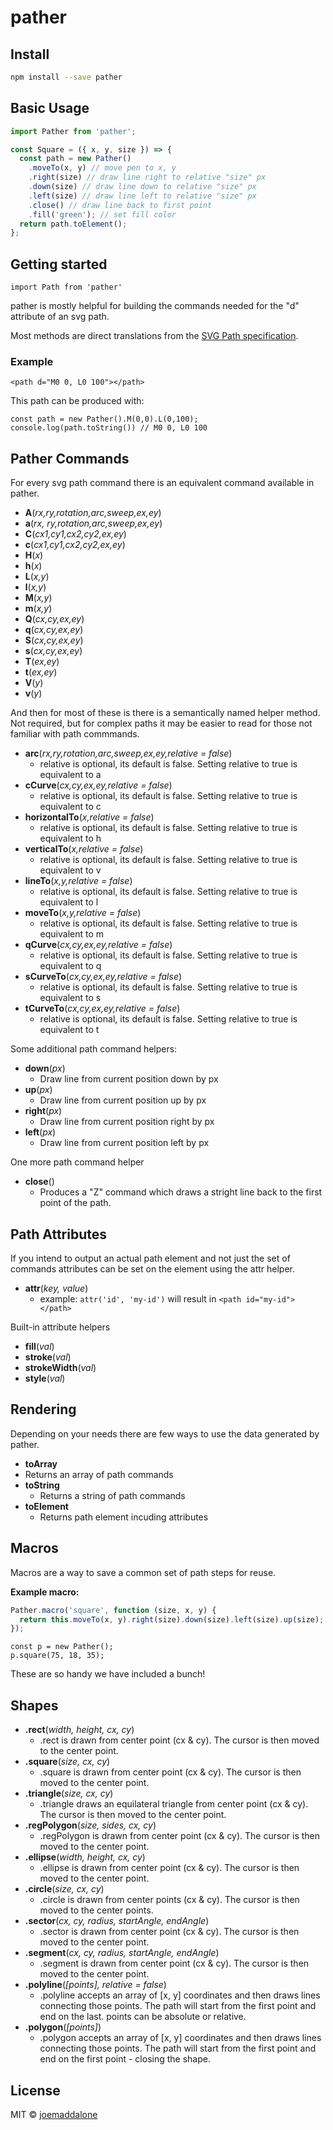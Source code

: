 # pather

## Install

```bash
npm install --save pather
```

## Basic Usage

```js
import Pather from 'pather';

const Square = ({ x, y, size }) => {
  const path = new Pather()
    .moveTo(x, y) // move pen to x, y
    .right(size) // draw line right to relative "size" px
    .down(size) // draw line down to relative "size" px
    .left(size) // draw line left to relative "size" px
    .close() // draw line back to first point
    .fill('green'); // set fill color
  return path.toElement();
};
```


## Getting started

```
import Path from 'pather'
```

pather is mostly helpful for building the commands needed for the "d" attribute of an svg path.

Most methods are direct translations from the [SVG Path specification](https://developer.mozilla.org/en-US/docs/Web/SVG/Tutorial/Paths).

### Example

`<path d="M0 0, L0 100"></path>`

This path can be produced with:

```
const path = new Pather().M(0,0).L(0,100);
console.log(path.toString()) // M0 0, L0 100
```

## Pather Commands

For every svg path command there is an equivalent command available in pather.

- **A**(_rx,ry,rotation,arc,sweep,ex,ey_)
- **a**(_rx, ry,rotation,arc,sweep,ex,ey_)
- **C**(_cx1,cy1,cx2,cy2,ex,ey_)
- **c**(_cx1,cy1,cx2,cy2,ex,ey_)
- **H**(_x_)
- **h**(_x_)
- **L**(_x,y_)
- **l**(_x,y_)
- **M**(_x,y_)
- **m**(_x,y_)
- **Q**(_cx,cy,ex,ey_)
- **q**(_cx,cy,ex,ey_)
- **S**(_cx,cy,ex,ey_)
- **s**(_cx,cy,ex,ey_)
- **T**(_ex,ey_)
- **t**(_ex,ey_)
- **V**(_y_)
- **v**(_y_)

And then for most of these is there is a semantically named helper method. Not required, but for complex paths it may be easier to read for those not familiar with path commmands.

- **arc**(_rx,ry,rotation,arc,sweep,ex,ey,relative = false_)
  - relative is optional, its default is false. Setting relative to true is equivalent to a
- **cCurve**(_cx,cy,ex,ey,relative = false_)
  - relative is optional, its default is false. Setting relative to true is equivalent to c
- **horizontalTo**(_x,relative = false_)
  - relative is optional, its default is false. Setting relative to true is equivalent to h
- **verticalTo**(_x,relative = false_)
  - relative is optional, its default is false. Setting relative to true is equivalent to v
- **lineTo**(_x,y,relative = false_)
  - relative is optional, its default is false. Setting relative to true is equivalent to l
- **moveTo**(_x,y,relative = false_)
  - relative is optional, its default is false. Setting relative to true is equivalent to m
- **qCurve**(_cx,cy,ex,ey,relative = false_)
  - relative is optional, its default is false. Setting relative to true is equivalent to q
- **sCurveTo**(_cx,cy,ex,ey,relative = false_)
  - relative is optional, its default is false. Setting relative to true is equivalent to s
- **tCurveTo**(_cx,cy,ex,ey,relative = false_)
  - relative is optional, its default is false. Setting relative to true is equivalent to t

Some additional path command helpers:

- **down**(_px_)
  - Draw line from current position down by px
- **up**(_px_)
  - Draw line from current position up by px
- **right**(_px_)
  - Draw line from current position right by px
- **left**(_px_)
  - Draw line from current position left by px

One more path command helper

- **close**()
  - Produces a "Z" command which draws a stright line back to the first point of the path.

## Path Attributes

If you intend to output an actual path element and not just the set of commands attributes can be set on the element using the attr helper.

- **attr**(_key, value_)
  - example: `attr('id', 'my-id')` will result in `<path id="my-id"></path>`

Built-in attribute helpers

- **fill**(_val_)
- **stroke**(_val_)
- **strokeWidth**(_val_)
- **style**(_val_)

## Rendering

Depending on your needs there are few ways to use the data generated by pather.

- **toArray**
- Returns an array of path commands
- **toString**
  - Returns a string of path commands
- **toElement**
  - Returns path element incuding attributes

## Macros

Macros are a way to save a common set of path steps for reuse.

**Example macro:**

```js
Pather.macro('square', function (size, x, y) {
  return this.moveTo(x, y).right(size).down(size).left(size).up(size);
});
```

```
const p = new Pather();
p.square(75, 18, 35);
```

These are so handy we have included a bunch!

## Shapes

- **.rect**(_width, height, cx, cy_)
  - .rect is drawn from center point (cx & cy). The cursor is then moved to the center point.
- **.square**(_size, cx, cy_)
  - .square is drawn from center point (cx & cy). The cursor is then moved to the center point.
- **.triangle**(_size, cx, cy_)
  - .triangle draws an equilateral triangle from center point (cx & cy). The cursor is then moved to the center point.
- **.regPolygon**(_size, sides, cx, cy_)
  - .regPolygon is drawn from center point (cx & cy). The cursor is then moved to the center point.
- **.ellipse**(_width, height, cx, cy_)
  - .ellipse is drawn from center point (cx & cy). The cursor is then moved to the center point.
- **.circle**(_size, cx, cy_)
  - .circle is drawn from center points (cx & cy). The cursor is then moved to the center points.
- **.sector**(_cx, cy, radius, startAngle, endAngle_)
  - .sector is drawn from center point (cx & cy). The cursor is then moved to the center point.
- **.segment**(_cx, cy, radius, startAngle, endAngle_)
  - .segment is drawn from center point (cx & cy). The cursor is then moved to the center point.
- **.polyline**(_[points], relative = false_)
  - .polyline accepts an array of [x, y] coordinates and then draws lines connecting those points.  The path will start from the first point and end on the last.  points can be absolute or relative.
- **.polygon**(_[points]_)
  - .polygon accepts an array of [x, y] coordinates and then draws lines connecting those points.  The path will start from the first point and end on the first point - closing the shape.

## License

MIT © [joemaddalone](https://github.com/joemaddalone)